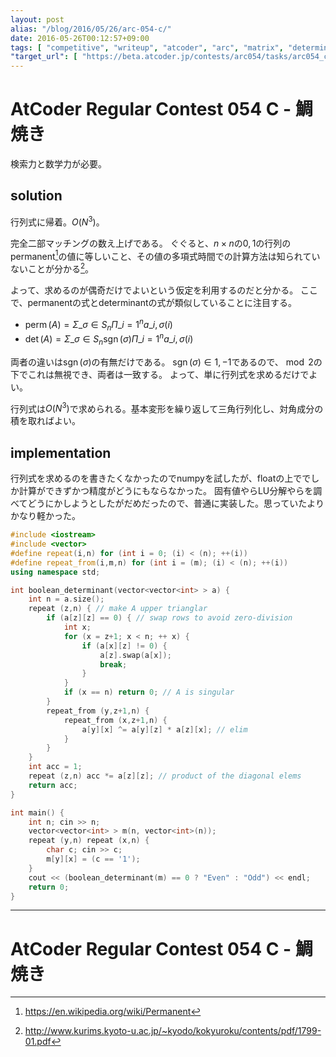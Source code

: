 ```yaml
---
layout: post
alias: "/blog/2016/05/26/arc-054-c/"
date: 2016-05-26T00:12:57+09:00
tags: [ "competitive", "writeup", "atcoder", "arc", "matrix", "determinant", "permanent" ]
"target_url": [ "https://beta.atcoder.jp/contests/arc054/tasks/arc054_c" ]
---
```


# AtCoder Regular Contest 054 C - 鯛焼き

検索力と数学力が必要。

## solution

行列式に帰着。$O(N^3)$。

完全二部マッチングの数え上げである。
ぐぐると、$n \times n$の$0,1$の行列のpermanent[^2]の値に等しいこと、その値の多項式時間での計算方法は知られていないことが分かる[^1]。

よって、求めるのが偶奇だけでよいという仮定を利用するのだと分かる。
ここで、permanentの式とdeterminantの式が類似していることに注目する。

-   $\operatorname{perm}(A) = \Sigma\_{\sigma \in S_n} \Pi\_{i = 1}^n a\_{i,\sigma(i)}$
-   $\operatorname{det}(A) = \Sigma\_{\sigma \in S_n} \operatorname{sgn}(\sigma) \Pi\_{i = 1}^n a\_{i,\sigma(i)}$

両者の違いは$\operatorname{sgn}(\sigma)$の有無だけである。
$\operatorname{sgn}(\sigma) \in { 1, -1 }$であるので、$\bmod 2$の下でこれは無視でき、両者は一致する。
よって、単に行列式を求めるだけでよい。

行列式は$O(N^3)$で求められる。基本変形を繰り返して三角行列化し、対角成分の積を取ればよい。

## implementation

行列式を求めるのを書きたくなかったのでnumpyを試したが、floatの上ででしか計算ができずかつ精度がどうにもならなかった。
固有値やらLU分解やらを調べてどうにかしようとしたがだめだったので、普通に実装した。思っていたよりかなり軽かった。

``` c++
#include <iostream>
#include <vector>
#define repeat(i,n) for (int i = 0; (i) < (n); ++(i))
#define repeat_from(i,m,n) for (int i = (m); (i) < (n); ++(i))
using namespace std;

int boolean_determinant(vector<vector<int> > a) {
    int n = a.size();
    repeat (z,n) { // make A upper trianglar
        if (a[z][z] == 0) { // swap rows to avoid zero-division
            int x;
            for (x = z+1; x < n; ++ x) {
                if (a[x][z] != 0) {
                    a[z].swap(a[x]);
                    break;
                }
            }
            if (x == n) return 0; // A is singular
        }
        repeat_from (y,z+1,n) {
            repeat_from (x,z+1,n) {
                a[y][x] ^= a[y][z] * a[z][x]; // elim
            }
        }
    }
    int acc = 1;
    repeat (z,n) acc *= a[z][z]; // product of the diagonal elems
    return acc;
}

int main() {
    int n; cin >> n;
    vector<vector<int> > m(n, vector<int>(n));
    repeat (y,n) repeat (x,n) {
        char c; cin >> c;
        m[y][x] = (c == '1');
    }
    cout << (boolean_determinant(m) == 0 ? "Even" : "Odd") << endl;
    return 0;
}
```

---

# AtCoder Regular Contest 054 C - 鯛焼き

[^1]: <http://www.kurims.kyoto-u.ac.jp/~kyodo/kokyuroku/contents/pdf/1799-01.pdf>
[^2]: <https://en.wikipedia.org/wiki/Permanent>

